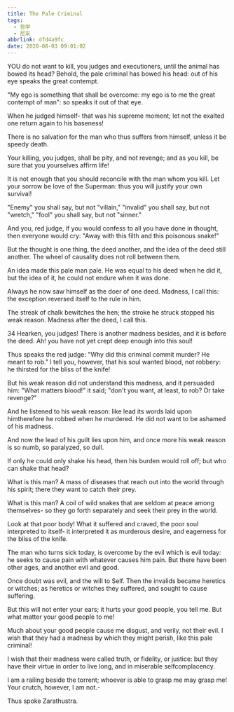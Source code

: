 ```yaml
---
title: The Pale Criminal
tags:
  - 哲学
  - 尼采
abbrlink: dfd4a9fc
date: 2020-08-03 09:01:02
---
```

YOU do not want to kill, you judges and executioners, until the animal has bowed its head? Behold, the pale criminal has bowed his head: out of his eye speaks the great contempt.

"My ego is something that shall be overcome: my ego is to me the great contempt of man": so speaks it out of that eye.

When he judged himself- that was his supreme moment; let not the exalted one return again to his baseness!

There is no salvation for the man who thus suffers from himself, unless it be speedy death.

Your killing, you judges, shall be pity, and not revenge; and as you kill, be sure that you yourselves affirm life!

It is not enough that you should reconcile with the man whom you kill. Let your sorrow be love of the Superman: thus you will justify your own survival!

"Enemy" you shall say, but not "villain," "invalid" you shall say, but not "wretch," "fool" you shall say, but not "sinner."

And you, red judge, if you would confess to all you have done in thought, then everyone would cry: "Away with this filth and this poisonous snake!"

But the thought is one thing, the deed another, and the idea of the deed still another. The wheel of causality does not roll between them.

An idea made this pale man pale. He was equal to his deed when he did it, but the idea of it, he could not endure when it was done.

Always he now saw himself as the doer of one deed. Madness, I call this: the exception reversed itself to the rule in him.

The streak of chalk bewitches the hen; the stroke he struck stopped his weak reason. Madness after the deed, I call this.

34 Hearken, you judges! There is another madness besides, and it is before the deed. Ah! you have not yet crept deep enough into this soul!

Thus speaks the red judge: "Why did this criminal commit murder? He meant to rob." I tell you, however, that his soul wanted blood, not robbery: he thirsted for the bliss of the knife!

But his weak reason did not understand this madness, and it persuaded him: "What matters blood!" it said; "don't you want, at least, to rob? Or take revenge?"

And he listened to his weak reason: like lead its words laid upon himtherefore he robbed when he murdered. He did not want to be ashamed of his madness.

And now the lead of his guilt lies upon him, and once more his weak reason is so numb, so paralyzed, so dull.

If only he could only shake his head, then his burden would roll off; but who can shake that head?

What is this man? A mass of diseases that reach out into the world through his spirit; there they want to catch their prey.

What is this man? A coil of wild snakes that are seldom at peace among themselves- so they go forth separately and seek their prey in the world.

Look at that poor body! What it suffered and craved, the poor soul interpreted to itself- it interpreted it as murderous desire, and eagerness for the bliss of the knife.

The man who turns sick today, is overcome by the evil which is evil today: he seeks to cause pain with whatever causes him pain. But there have been other ages, and another evil and good.

Once doubt was evil, and the will to Self. Then the invalids became heretics or witches; as heretics or witches they suffered, and sought to cause suffering.

But this will not enter your ears; it hurts your good people, you tell me. But what matter your good people to me!

Much about your good people cause me disgust, and verily, not their evil. I wish that they had a madness by which they might perish, like this pale criminal!

I wish that their madness were called truth, or fidelity, or justice: but they have their virtue in order to live long, and in miserable selfcomplacency.

I am a railing beside the torrent; whoever is able to grasp me may grasp me! Your crutch, however, I am not.-

Thus spoke Zarathustra.
